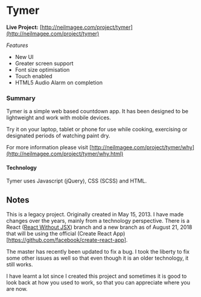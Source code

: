 Tymer
=====

**Live Project:** [http://neilmagee.com/project/tymer](http://neilmagee.com/project/tymer)

*Features*

- New UI
- Greater screen support
- Font size optimisation
- Touch enabled
- HTML5 Audio Alarm on completion

### Summary

Tymer is a simple web based countdown app. It has been designed to be lightweight and work with mobile devices.

Try it on your laptop, tablet or phone for use while cooking, exercising or designated periods of watching paint dry.

For more information please visit [http://neilmagee.com/project/tymer/why](http://neilmagee.com/project/tymer/why.html)

#### Technology

Tymer uses Javascript (jQuery), CSS (SCSS) and HTML.

## Notes

This is a legacy project. Originally created in May 15, 2013. I have made changes over the years, mainly from a technology perspective. There is a React ([React Without JSX](https://reactjs.org/docs/react-without-jsx.html)) branch and a new branch as of August 21, 2018 that will be using the official (Create React App)[https://github.com/facebook/create-react-app].

The master has recently been updated to fix a bug. I took the liberty to fix some other issues as well so that even though it is an older technology, it still works.

I have learnt a lot since I created this project and sometimes it is good to look back at how you used to work, so that you can appreciate where you are now.